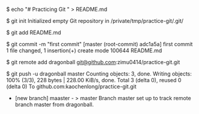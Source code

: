 $ echo "# Practicing Git " > README.md

$ git init
Initialized empty Git repository in /private/tmp/practice-git/.git/

$ git add README.md

$ git commit -m "first commit"
[master (root-commit) adc1a5a] first commit
1 file changed, 1 insertion(+)
create mode 100644 README.md

$ git remote add dragonball git@github.com:zimu0414/practice-git.git

$ git push -u dragonball master
Counting objects: 3, done.
Writing objects: 100% (3/3), 228 bytes | 228.00 KiB/s, done.
Total 3 (delta 0), reused 0 (delta 0)
To github.com:kaochenlong/practice-git.git
* [new branch]      maaster - > master
Branch master set up to track remote branch master from dragonball.
